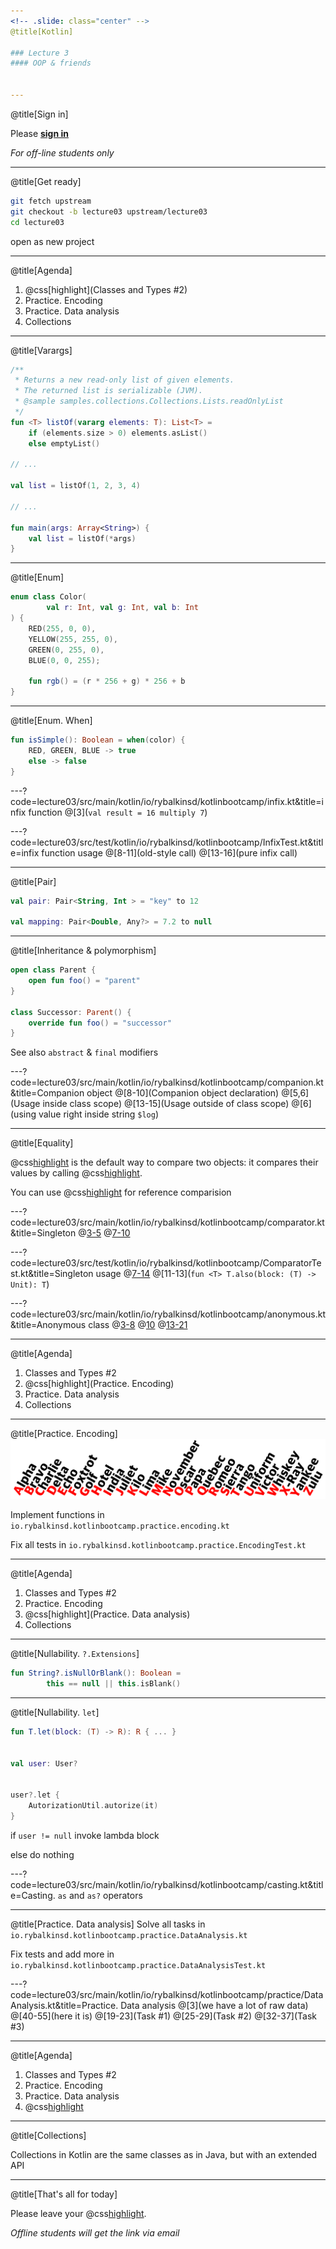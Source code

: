 ```yaml
---
<!-- .slide: class="center" -->
@title[Kotlin]

### Lecture 3
#### OOP & friends


---
```

@title[Sign in]
<!-- .slide: class="center" -->

Please [**sign in**](https://sphere.mail.ru/)
 
*For off-line students only*


---
@title[Get ready]
<!-- .slide: class="center" -->
```bash
git fetch upstream
git checkout -b lecture03 upstream/lecture03
cd lecture03
```

open as new project


---
@title[Agenda]
1. @css[highlight](Classes and Types #2)
1. Practice. Encoding
1. Practice. Data analysis
1. Collections


---
@title[Varargs]
<!-- .slide: class="center" -->
```kotlin
/**
 * Returns a new read-only list of given elements.  
 * The returned list is serializable (JVM).
 * @sample samples.collections.Collections.Lists.readOnlyList
 */
fun <T> listOf(vararg elements: T): List<T> = 
    if (elements.size > 0) elements.asList() 
    else emptyList()

// ...

val list = listOf(1, 2, 3, 4)

// ...

fun main(args: Array<String>) {
    val list = listOf(*args)
}
```


---
@title[Enum]
<!-- .slide: class="center" -->
```kotlin
enum class Color(
        val r: Int, val g: Int, val b: Int
) {
    RED(255, 0, 0), 
    YELLOW(255, 255, 0), 
    GREEN(0, 255, 0), 
    BLUE(0, 0, 255);

    fun rgb() = (r * 256 + g) * 256 + b
}
```

---
@title[Enum. When]
<!-- .slide: class="center" -->
```kotlin
fun isSimple(): Boolean = when(color) {
    RED, GREEN, BLUE -> true
    else -> false
}
```


---?code=lecture03/src/main/kotlin/io/rybalkinsd/kotlinbootcamp/infix.kt&title=infix function
@[3](`val result = 16 multiply 7`)


---?code=lecture03/src/test/kotlin/io/rybalkinsd/kotlinbootcamp/InfixTest.kt&title=infix function usage 
@[8-11](old-style call)
@[13-16](pure infix call)


---
@title[Pair]
<!-- .slide: class="center" -->
```kotlin
val pair: Pair<String, Int > = "key" to 12

val mapping: Pair<Double, Any?> = 7.2 to null

```


---
@title[Inheritance & polymorphism]
<!-- .slide: class="center" -->
```kotlin
open class Parent {
    open fun foo() = "parent"  
}

class Successor: Parent() {
    override fun foo() = "successor"
} 
```

See also `abstract` & `final` modifiers 


---?code=lecture03/src/main/kotlin/io/rybalkinsd/kotlinbootcamp/companion.kt&title=Companion object
@[8-10](Companion object declaration)
@[5,6](Usage inside class scope)
@[13-15](Usage outside of class scope)
@[6](using value right inside string `$log`)


---
@title[Equality]

@css[highlight](`==`) is the default way to compare two objects: it compares their values by 
calling @css[highlight](`equals`).

You can use @css[highlight](`===`) for reference comparision


---?code=lecture03/src/main/kotlin/io/rybalkinsd/kotlinbootcamp/comparator.kt&title=Singleton
@[3-5]()
@[7-10]()


---?code=lecture03/src/test/kotlin/io/rybalkinsd/kotlinbootcamp/ComparatorTest.kt&title=Singleton usage
@[7-14]()
@[11-13](`fun <T> T.also(block: (T) -> Unit): T`)


---?code=lecture03/src/main/kotlin/io/rybalkinsd/kotlinbootcamp/anonymous.kt&title=Anonymous class
@[3-8]()
@[10]()
@[13-21]()


---
@title[Agenda]
1. Classes and Types #2
1. @css[highlight](Practice. Encoding)
1. Practice. Data analysis
1. Collections


---
@title[Practice. Encoding]
![](lecture03/slides/assets/images/alpha.png)

Implement functions in `io.rybalkinsd.kotlinbootcamp.practice.encoding.kt`

Fix all tests in `io.rybalkinsd.kotlinbootcamp.practice.EncodingTest.kt`


---
@title[Agenda]
1. Classes and Types #2
1. Practice. Encoding
1. @css[highlight](Practice. Data analysis)
1. Collections


---
@title[Nullability. `?.Extensions`]
<!-- .slide: class="center" -->
```kotlin
fun String?.isNullOrBlank(): Boolean = 
        this == null || this.isBlank() 
```

---
@title[Nullability. `let`]
<!-- .slide: class="center" -->
```kotlin
fun T.let(block: (T) -> R): R { ... }


val user: User?


user?.let {
    AutorizationUtil.autorize(it)
}
```

if `user != null` invoke lambda block

else do nothing


---?code=lecture03/src/main/kotlin/io/rybalkinsd/kotlinbootcamp/casting.kt&title=Casting. `as` and `as?` operators


---
@title[Practice. Data analysis]
Solve all tasks in `io.rybalkinsd.kotlinbootcamp.practice.DataAnalysis.kt`

Fix tests and add more in `io.rybalkinsd.kotlinbootcamp.practice.DataAnalysisTest.kt`


---?code=lecture03/src/main/kotlin/io/rybalkinsd/kotlinbootcamp/practice/DataAnalysis.kt&title=Practice. Data analysis
@[3](we have a lot of raw data)
@[40-55](here it is)
@[19-23](Task #1)
@[25-29](Task #2)
@[32-37](Task #3)


---
@title[Agenda]
1. Classes and Types #2
1. Practice. Encoding
1. Practice. Data analysis
1. @css[highlight](Collections)


---
@title[Collections]
<!-- .slide: class="center" -->

Collections in Kotlin are the same classes as in Java, but with an extended API


---
@title[That's all for today]

Please leave your @css[highlight](feedback).
 
*Offline students will get the link via email*
